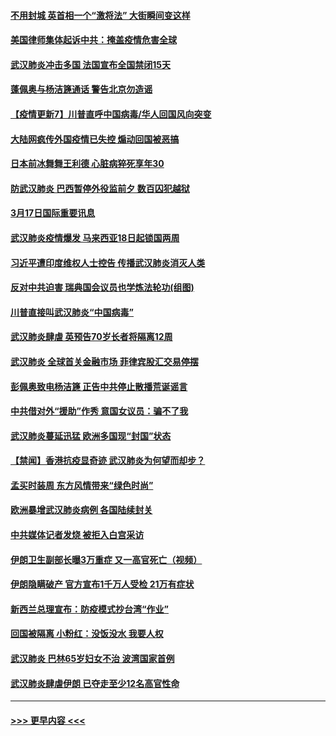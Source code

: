 #### [不用封城 英首相一个“激将法” 大街瞬间变这样](../pages/prog202/a102801653.md?t=03180202) 
#### [美国律师集体起诉中共：掩盖疫情危害全球](../pages/prog202/a102801671.md?t=03180202) 
#### [武汉肺炎冲击多国 法国宣布全国禁闭15天](../pages/prog202/a102801654.md?t=03180202) 
#### [蓬佩奥与杨洁篪通话 警告北京勿造谣](../pages/prog202/a102801646.md?t=03180202) 
#### [【疫情更新7】川普直呼中国病毒/华人回国风向突变](../pages/prog202/a102801131.md?t=03180202) 
#### [大陆网疯传外国疫情已失控 煽动回国被恶搞](../pages/prog202/a102801480.md?t=03180202) 
#### [日本前冰舞舞王利德 心脏病猝死享年30](../pages/prog202/a102801444.md?t=03180202) 
#### [防武汉肺炎 巴西暂停外役监前夕 数百囚犯越狱](../pages/prog202/a102801374.md?t=03180202) 
#### [3月17日国际重要讯息](../pages/prog202/a102801383.md?t=03180202) 
#### [武汉肺炎疫情爆发 马来西亚18日起锁国两周](../pages/prog202/a102801262.md?t=03180202) 
#### [习近平遭印度维权人士控告 传播武汉肺炎消灭人类](../pages/prog202/a102801343.md?t=03180202) 
#### [反对中共迫害 瑞典国会议员也学炼法轮功(组图)](../pages/prog202/a102801315.md?t=03180202) 
#### [川普直接叫武汉肺炎“中国病毒”](../pages/prog202/a102801246.md?t=03180202) 
#### [武汉肺炎肆虐 英预告70岁长者将隔离12周](../pages/prog202/a102800747.md?t=03180202) 
#### [武汉肺炎 全球首关金融市场 菲律宾股汇交易停摆](../pages/prog202/a102801222.md?t=03180202) 
#### [彭佩奥致电杨洁篪 正告中共停止散播荒诞谣言](../pages/prog202/a102801165.md?t=03180202) 
#### [中共借对外“援助”作秀 意国女议员：骗不了我](../pages/prog202/a102801040.md?t=03180202) 
#### [武汉肺炎蔓延迅猛 欧洲多国现“封国”状态](../pages/prog202/a102801038.md?t=03180202) 
#### [【禁闻】香港抗疫显奇迹 武汉肺炎为何望而却步？](../pages/prog202/a102801008.md?t=03180202) 
#### [孟买时装周 东方风情带来“绿色时尚”](../pages/prog202/a102800983.md?t=03180202) 
#### [欧洲暴增武汉肺炎病例 各国陆续封关](../pages/prog202/a102800953.md?t=03180202) 
#### [中共媒体记者发烧 被拒入白宫采访](../pages/prog202/a102800935.md?t=03180202) 
#### [伊朗卫生副部长曝3万重症 又一高官死亡（视频）](../pages/prog202/a102800908.md?t=03180202) 
#### [伊朗隐瞒破产 官方宣布1千万人受检 21万有症状](../pages/prog202/a102800823.md?t=03180202) 
#### [新西兰总理宣布：防疫模式抄台湾“作业”](../pages/prog202/a102800750.md?t=03180202) 
#### [回国被隔离 小粉红：没饭没水 我要人权](../pages/prog202/a102800843.md?t=03180202) 
#### [武汉肺炎 巴林65岁妇女不治 波湾国家首例](../pages/prog202/a102800746.md?t=03180202) 
#### [武汉肺炎肆虐伊朗 已夺走至少12名高官性命](../pages/prog202/a102800708.md?t=03180202) 

----
#### [ >>> 更早内容 <<< ](../indexes/prog202-earlier.md)
